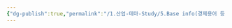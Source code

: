 ```yaml
---
{"dg-publish":true,"permalink":"/1.산업-테마-Study/5.Base info(경제용어 등 기타 정보)/기타/계절,월/2월/","created":"2024-11-20T21:02:30.048+09:00","updated":"2025-06-03T20:07:22.414+09:00"}
---
```


